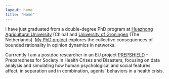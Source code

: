 ```yaml
---
layout: home
title: "Home"
---
```


I have just graduated from a double-degree PhD program at [Huazhong Agricultural University](https://www.hzau.edu.cn/) (China) and [University of Groningen](https://www.rug.nl/) (The Netherlands). [My PhD project](https://hdl.handle.net/11370/a80e2530-098c-4543-8b92-1024b9f59425) explores the collective consequences of bounded rationality in opinion dynamics in networks.

<!-- You can find more of my work in [publications](/publications). -->

Currrently I am a postdoc researcher in an EU project [PREPSHIELD](https://crimedim.uniupo.it/projects/prepshield) - Preparedness for Society in Health Crises and Disasters, focusing on data analysis and simulating how human psychological and social features affect, in separation and in combination, agents’ behaviors in a health crisis.

